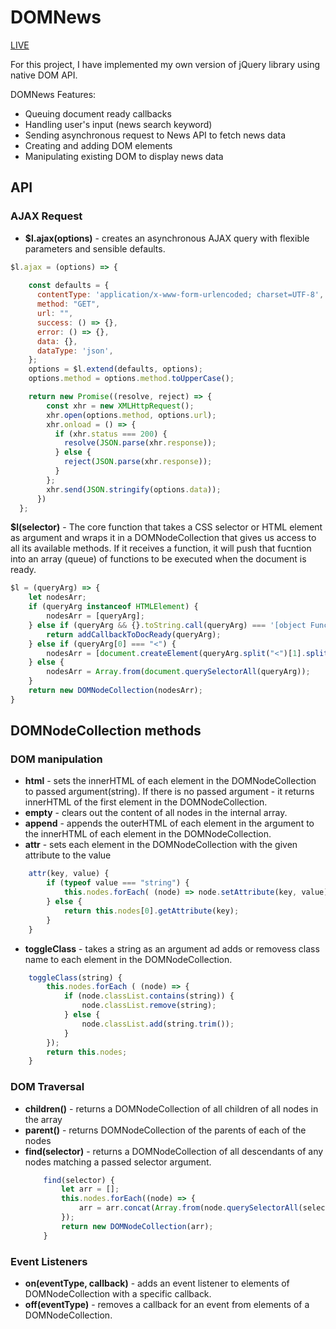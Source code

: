# DOMNews

<a href="https://odiuriagin.github.io/DOMNews/">LIVE</a>

For this project, I have implemented my own version of jQuery library using native DOM API. 

<p>DOMNews Features:</p>
<ul>
    <li>Queuing document ready callbacks</li>
    <li>Handling user's input (news search keyword)</li>
    <li>Sending asynchronous request to News API to fetch news data</li>
    <li>Creating and adding DOM elements</li>
    <li>Manipulating existing DOM to display news data</li>
</ul>



<h2>API</h2>

<h3>AJAX Request</h3>
<ul>
    <li><b>$l.ajax(options)</b> - creates an asynchronous AJAX query with flexible parameters and sensible defaults.</li>
</ul>

```javascript
$l.ajax = (options) => {
    
    const defaults = {
      contentType: 'application/x-www-form-urlencoded; charset=UTF-8',
      method: "GET",
      url: "",
      success: () => {},
      error: () => {},
      data: {},
      dataType: 'json',
    };
    options = $l.extend(defaults, options);
    options.method = options.method.toUpperCase();

    return new Promise((resolve, reject) => {
        const xhr = new XMLHttpRequest();
        xhr.open(options.method, options.url);
        xhr.onload = () => {
          if (xhr.status === 200) {
            resolve(JSON.parse(xhr.response));
          } else {
            reject(JSON.parse(xhr.response));
          }
        };
        xhr.send(JSON.stringify(options.data));
      })
  };

```


<p><b>$l(selector)</b> - The core function that takes a CSS selector or HTML element as argument and wraps it in a DOMNodeCollection that gives us access to all its available methods. If it receives a function, it will push that fucntion into an array (queue) of functions to be executed when the document is ready.</p>

```javascript
$l = (queryArg) => {
    let nodesArr;
    if (queryArg instanceof HTMLElement) {
        nodesArr = [queryArg];
    } else if (queryArg && {}.toString.call(queryArg) === '[object Function]') {
        return addCallbackToDocReady(queryArg);
    } else if (queryArg[0] === "<") {
        nodesArr = [document.createElement(queryArg.split("<")[1].split(">")[0])];
    } else {
        nodesArr = Array.from(document.querySelectorAll(queryArg));
    }
    return new DOMNodeCollection(nodesArr);
}
```

<h2>DOMNodeCollection methods</h2>

<h3>DOM manipulation</h3>
<ul>
    <li><b>html</b> - sets the innerHTML of each element in the DOMNodeCollection to passed argument(string). If there is no passed argument - it returns innerHTML of the first element in the DOMNodeCollection.</li>
    <li><b>empty</b> - clears out the content of all nodes in the internal array.</li>
    <li><b>append</b> - appends the outerHTML of each element in the argument to the innerHTML of each element in the DOMNodeCollection.</li>
    <li><b>attr</b> - sets each element in the DOMNodeCollection with the given attribute to the value</li>
</ul>

```javascript
    attr(key, value) {
        if (typeof value === "string") {
            this.nodes.forEach( (node) => node.setAttribute(key, value));
        } else {
            return this.nodes[0].getAttribute(key);
        }
    }
```
<ul>
    <li><b>toggleClass</b> - takes a string as an argument ad adds or removess class name to each element in the DOMNodeCollection.</li>
</ul>

```javascript
    toggleClass(string) {
        this.nodes.forEach ( (node) => {
            if (node.classList.contains(string)) {
                node.classList.remove(string);
            } else {
                node.classList.add(string.trim());
            }
        });
        return this.nodes;
    }

```

<h3>DOM Traversal</h3>
<ul>
    <li><b>children()</b> - returns a DOMNodeCollection of all children of all nodes in the array</li>
    <li><b>parent()</b> - returns DOMNodeCollection of the parents of each of the nodes</li>
    <li><b>find(selector)</b> - returns a DOMNodeCollection of all descendants of any nodes matching a passed selector argument.</li>

```javascript
    find(selector) {
        let arr = [];
        this.nodes.forEach((node) => {
            arr = arr.concat(Array.from(node.querySelectorAll(selector)));
        });
        return new DOMNodeCollection(arr);
    }

```
</ul>

<h3>Event Listeners</h3>
<ul>
    <li><b>on(eventType, callback)</b> - adds an event listener to elements of DOMNodeCollection with a specific callback.</li>
    <li><b>off(eventType)</b> - removes a callback for an event from elements of a DOMNodeCollection.</li>
</ul>
